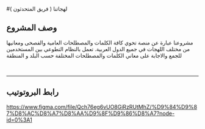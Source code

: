 #لهجاتنا ( فريق المتحدثون )
  
## وصف المشروع 
مشروعنا عبارة عن منصة تحوي كافة الكلمات والمصطلحات العامية والفصحى ومعانيها من مختلف اللهجات في جميع الدول العربية. تعمل بالنظام التطوعي بين المستخدمين للجمع والاجابة على معاني الكلمات والمصطلحات المختلفة حسب البلد و المنطقة

<br/>

---
## رابط البروتوتيب

https://www.figma.com/file/Qch76eg6vUO8GiRzRUtMhZ/%D9%84%D9%87%D8%AC%D8%A7%D8%AA%D9%8F%D9%86%D8%A7?node-id=0%3A1
